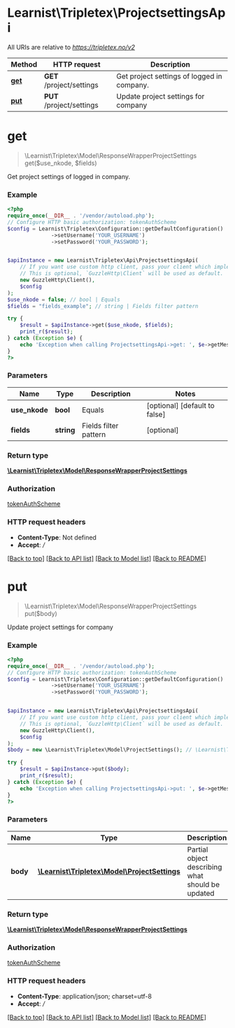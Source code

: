 # Learnist\Tripletex\ProjectsettingsApi

All URIs are relative to *https://tripletex.no/v2*

Method | HTTP request | Description
------------- | ------------- | -------------
[**get**](ProjectsettingsApi.md#get) | **GET** /project/settings | Get project settings of logged in company.
[**put**](ProjectsettingsApi.md#put) | **PUT** /project/settings | Update project settings for company

# **get**
> \Learnist\Tripletex\Model\ResponseWrapperProjectSettings get($use_nkode, $fields)

Get project settings of logged in company.

### Example
```php
<?php
require_once(__DIR__ . '/vendor/autoload.php');
// Configure HTTP basic authorization: tokenAuthScheme
$config = Learnist\Tripletex\Configuration::getDefaultConfiguration()
              ->setUsername('YOUR_USERNAME')
              ->setPassword('YOUR_PASSWORD');


$apiInstance = new Learnist\Tripletex\Api\ProjectsettingsApi(
    // If you want use custom http client, pass your client which implements `GuzzleHttp\ClientInterface`.
    // This is optional, `GuzzleHttp\Client` will be used as default.
    new GuzzleHttp\Client(),
    $config
);
$use_nkode = false; // bool | Equals
$fields = "fields_example"; // string | Fields filter pattern

try {
    $result = $apiInstance->get($use_nkode, $fields);
    print_r($result);
} catch (Exception $e) {
    echo 'Exception when calling ProjectsettingsApi->get: ', $e->getMessage(), PHP_EOL;
}
?>
```

### Parameters

Name | Type | Description  | Notes
------------- | ------------- | ------------- | -------------
 **use_nkode** | **bool**| Equals | [optional] [default to false]
 **fields** | **string**| Fields filter pattern | [optional]

### Return type

[**\Learnist\Tripletex\Model\ResponseWrapperProjectSettings**](../Model/ResponseWrapperProjectSettings.md)

### Authorization

[tokenAuthScheme](../../README.md#tokenAuthScheme)

### HTTP request headers

 - **Content-Type**: Not defined
 - **Accept**: */*

[[Back to top]](#) [[Back to API list]](../../README.md#documentation-for-api-endpoints) [[Back to Model list]](../../README.md#documentation-for-models) [[Back to README]](../../README.md)

# **put**
> \Learnist\Tripletex\Model\ResponseWrapperProjectSettings put($body)

Update project settings for company

### Example
```php
<?php
require_once(__DIR__ . '/vendor/autoload.php');
// Configure HTTP basic authorization: tokenAuthScheme
$config = Learnist\Tripletex\Configuration::getDefaultConfiguration()
              ->setUsername('YOUR_USERNAME')
              ->setPassword('YOUR_PASSWORD');


$apiInstance = new Learnist\Tripletex\Api\ProjectsettingsApi(
    // If you want use custom http client, pass your client which implements `GuzzleHttp\ClientInterface`.
    // This is optional, `GuzzleHttp\Client` will be used as default.
    new GuzzleHttp\Client(),
    $config
);
$body = new \Learnist\Tripletex\Model\ProjectSettings(); // \Learnist\Tripletex\Model\ProjectSettings | Partial object describing what should be updated

try {
    $result = $apiInstance->put($body);
    print_r($result);
} catch (Exception $e) {
    echo 'Exception when calling ProjectsettingsApi->put: ', $e->getMessage(), PHP_EOL;
}
?>
```

### Parameters

Name | Type | Description  | Notes
------------- | ------------- | ------------- | -------------
 **body** | [**\Learnist\Tripletex\Model\ProjectSettings**](../Model/ProjectSettings.md)| Partial object describing what should be updated | [optional]

### Return type

[**\Learnist\Tripletex\Model\ResponseWrapperProjectSettings**](../Model/ResponseWrapperProjectSettings.md)

### Authorization

[tokenAuthScheme](../../README.md#tokenAuthScheme)

### HTTP request headers

 - **Content-Type**: application/json; charset=utf-8
 - **Accept**: */*

[[Back to top]](#) [[Back to API list]](../../README.md#documentation-for-api-endpoints) [[Back to Model list]](../../README.md#documentation-for-models) [[Back to README]](../../README.md)

